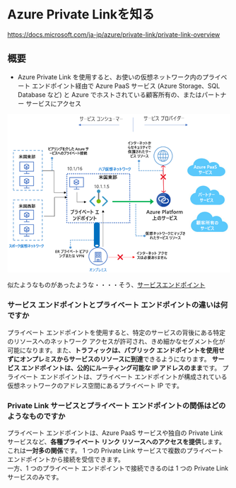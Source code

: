 # Azure Private Linkを知る

https://docs.microsoft.com/ja-jp/azure/private-link/private-link-overview

## 概要

- Azure Private Link を使用すると、お使いの仮想ネットワーク内のプライベート エンドポイント経由で Azure PaaS サービス (Azure Storage、SQL Database など) と Azure でホストされている顧客所有の、またはパートナー サービスにアクセス

![picture 51](images/a8d8e65ee63c66ec16a14c81e1731e20f7c9d18f6057e39df29cc85a5276817d.png)  
  
似たようなものがあったような・・・・そう、[サービスエンドポイント](./ServiceEndPoint.md)

### サービス エンドポイントとプライベート エンドポイントの違いは何ですか

プライベート エンドポイントを使用すると、特定のサービスの背後にある特定のリソースへのネットワーク アクセスが許可され、きめ細かなセグメント化が可能になります。また、**トラフィックは、パブリック エンドポイントを使用せずにオンプレミスからサービスのリソースに到達**できるようになります。
**サービス エンドポイントは、公的にルーティング可能な IP アドレスのまま**です。 プライベート エンドポイントは、プライベート エンドポイントが構成されている仮想ネットワークのアドレス空間にあるプライベート IP です。

### Private Link サービスとプライベート エンドポイントの関係はどのようなものですか

プライベート エンドポイントは、Azure PaaS サービスや独自の Private Link サービスなど、**各種プライベート リンク リソースへのアクセスを提供**します。 これは**一対多の関係**です。 1 つの Private Link サービスで複数のプライベート エンドポイントから接続を受信できます。  
 一方、1 つのプライベート エンドポイントで接続できるのは 1 つの Private Link サービスのみです。